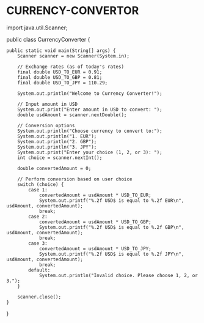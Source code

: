 # CURRENCY-CONVERTOR
import java.util.Scanner;

public class CurrencyConverter {

    public static void main(String[] args) {
        Scanner scanner = new Scanner(System.in);

        // Exchange rates (as of today's rates)
        final double USD_TO_EUR = 0.91;
        final double USD_TO_GBP = 0.81;
        final double USD_TO_JPY = 110.29;

        System.out.println("Welcome to Currency Converter!");

        // Input amount in USD
        System.out.print("Enter amount in USD to convert: ");
        double usdAmount = scanner.nextDouble();

        // Conversion options
        System.out.println("Choose currency to convert to:");
        System.out.println("1. EUR");
        System.out.println("2. GBP");
        System.out.println("3. JPY");
        System.out.print("Enter your choice (1, 2, or 3): ");
        int choice = scanner.nextInt();

        double convertedAmount = 0;

        // Perform conversion based on user choice
        switch (choice) {
            case 1:
                convertedAmount = usdAmount * USD_TO_EUR;
                System.out.printf("%.2f USD$ is equal to %.2f EUR\n", usdAmount, convertedAmount);
                break;
            case 2:
                convertedAmount = usdAmount * USD_TO_GBP;
                System.out.printf("%.2f USD$ is equal to %.2f GBP\n", usdAmount, convertedAmount);
                break;
            case 3:
                convertedAmount = usdAmount * USD_TO_JPY;
                System.out.printf("%.2f USD$ is equal to %.2f JPY\n", usdAmount, convertedAmount);
                break;
            default:
                System.out.println("Invalid choice. Please choose 1, 2, or 3.");
        }

        scanner.close();
    }
}
